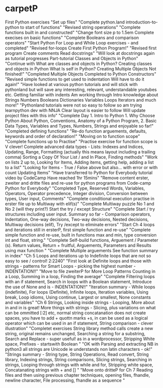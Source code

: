 # carpetP
First Python exercises
"Set up files"
"Complete python.land introduction-to-python to start of functions"
"Revised string operations"
"Complete functions built in and constructed"
"Change font size p to 1.5em Complete execises on basic functions"
"Complete Booleans and comparison operators"
"Start Python For Loop and While Loop exercises - and completed"
"Revised for-loops Create First Python Program!"
"Revised first program Create comments Read docstrings"
"Will look at docstrings again as tutorial progresses Part-tutorial Classes and Objects in Python"
"Continue with What are classes and objects in Python? Creating classes and objects in Python What Is self in Python? Creating Multiple Objects Not finished!"
"Completed Multiple Objects Completed to Python Constructors"
"Revised simple functions to get used to indentation Will have to do it again!"
"Have looked at various python tutorials and will stick with pythonland but will save any interesting, relevant, understandable youtubes etc. Getting familiar with indents Am working through Intro knowledge about Strings Numbers Booleans Dictionaries Variables Loops Iterators and much more!"
"Pythonland tutorials were not so easy to follow so am trying learnpython dev with NNJA Clear layout is easier to follow Will update project files with this info"
"Complete Day 1. Intro to Python 1. Why Choose Python About Python, Conventions, Anatomy of a Python Program, 2. Basic Data Types, Variables and Types, Numbers, Strings and enjoyable so far!"
"Completed defining functions"
"Re-do function arguements, defaults, keywords and order of declaration!"
"Moving on to function scope"
"Complete functions up to Practise"
"Practise exercise for function scope is V clever! Complete advanced data types - Lists: Indexes and Indices, Updating,  Range, Formatting (actually this means layout including a trailing comma) Sorting a Copy Of Your List / and In Place, Finding methods" 
"Work on lists 2 up to,  Looking for Items, Adding items, getting help, adding a list to a list"
"Looking for Items - True / False above but also...  with error or with count Updating Items"
"Have transferred to Python for Everybody tutorial video by CodeCamp Have reached 1hr 15mins"
"Remove content erster, zweiter and dritte files and re-use for python programs from Code-camp Python for Everybody"
"Completed Type, Reserved Words, Variables, Operators, Operator precedence, Integer division, Conversion between types, User input, Comments"
"Complete conditional execution practise in erster file up to Multiway with elif(s)"
"Complete Multiway puzzle No 1 and No 2 (will they print?) Start the try / except Structure"
"Complete Start / try structures including user input. Summary so far - Comparison operators, Indentation, One-way decisions, Two-way decisions, Nested decisions, Multiway decisions (elif), Try /except to eliminate errors"
"Start Ch 4 loops and iterations still in ersterP, first simple function and re-use"
"Complete simple function and re-use, built in functions max and min, type conversion int and float, string." 
"Complete Self-build functions, Arguement / Parameter (s). Return values, Return + fruitful, Arguements, Parameters and Results using max function "
"Complete Multiple arguements See function summary in index"
"Ch 5 Loops and iterations up to Indefinite loops that are not so easy to see / control! 2:2240"
"First look at Definite loops and those with strings  - patterns for Smart Loops - picking the highest number - INDENTATION!!"
"Move to file zweiterP for More Loop Patterns Counting in a Loop, Summing in a loop, Finding the average"
"Complete Filtering loops with an if statement, Search in loops with a Boolean statement, Introduce the use of None and is - INDENTATION!!"
"Iteration summary - While loops (indefinite), For loops (Definite), Infinite loops, Iteration variables, Using break, Loop idioms, Using continue, Largest or smallest, None constants and variables"
"Ch 6 Strings, Looking inside strings - Looping, More about in and in is great! More things with strings - Slicing, plus variations on what can be ommitted [:2] etc, normal string concatanation does not create spaces, you have to add + quottn marks +s, in can be used as a logical operator which can be used in an if statement, String comparison - clever illustration"
"Completet exercises String library method calls create a new string, original remains unchanged, Searching a string for a substring, Search and Replace - super useful! as in a wordprocessor, Stripping White space, Prefixes - startswith Boolean "
"OK with Parsing and extracting NB in python3 all strings are Unicode ie understands non latin characters - ok!"
"Strings summary - String type, String Operations, Read convert, String library, Indexing strings, String comparisons, Slicing strings, Searching in strings, Looping through strings with while and for, Stripping white space, Concatanating strings with + and [] "
"Move onto dritteP for Ch 7 Reading files and then using previous chapter techniques, opening files, fhandle, newline character, File processing, fhandle as a sequence "